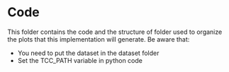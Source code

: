 # Code

This folder contains the code and the structure of folder used to organize the plots that this implementation will generate. Be aware that:

+ You need to put the dataset in the dataset folder
+ Set the TCC_PATH variable in python code

